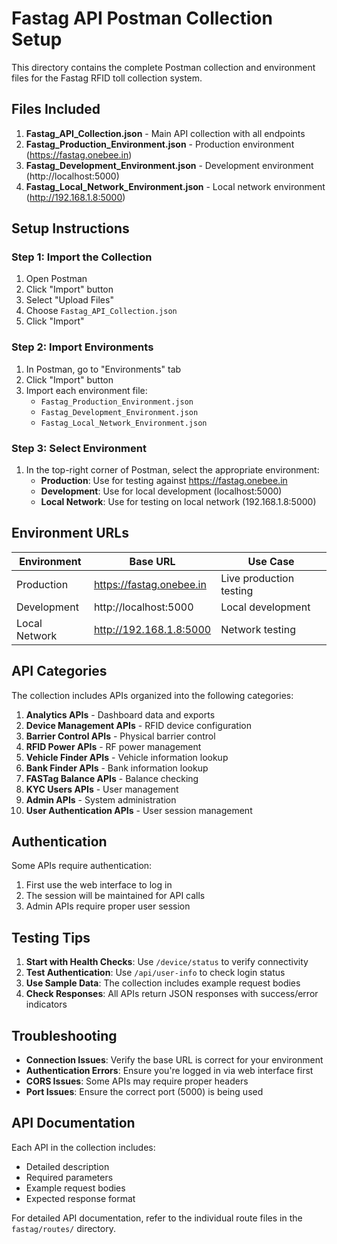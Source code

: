 # Fastag API Postman Collection Setup

This directory contains the complete Postman collection and environment files for the Fastag RFID toll collection system.

## Files Included

1. **Fastag_API_Collection.json** - Main API collection with all endpoints
2. **Fastag_Production_Environment.json** - Production environment (https://fastag.onebee.in)
3. **Fastag_Development_Environment.json** - Development environment (http://localhost:5000)
4. **Fastag_Local_Network_Environment.json** - Local network environment (http://192.168.1.8:5000)

## Setup Instructions

### Step 1: Import the Collection
1. Open Postman
2. Click "Import" button
3. Select "Upload Files"
4. Choose `Fastag_API_Collection.json`
5. Click "Import"

### Step 2: Import Environments
1. In Postman, go to "Environments" tab
2. Click "Import" button
3. Import each environment file:
   - `Fastag_Production_Environment.json`
   - `Fastag_Development_Environment.json`
   - `Fastag_Local_Network_Environment.json`

### Step 3: Select Environment
1. In the top-right corner of Postman, select the appropriate environment:
   - **Production**: Use for testing against https://fastag.onebee.in
   - **Development**: Use for local development (localhost:5000)
   - **Local Network**: Use for testing on local network (192.168.1.8:5000)

## Environment URLs

| Environment | Base URL | Use Case |
|-------------|----------|----------|
| Production | https://fastag.onebee.in | Live production testing |
| Development | http://localhost:5000 | Local development |
| Local Network | http://192.168.1.8:5000 | Network testing |

## API Categories

The collection includes APIs organized into the following categories:

1. **Analytics APIs** - Dashboard data and exports
2. **Device Management APIs** - RFID device configuration
3. **Barrier Control APIs** - Physical barrier control
4. **RFID Power APIs** - RF power management
5. **Vehicle Finder APIs** - Vehicle information lookup
6. **Bank Finder APIs** - Bank information lookup
7. **FASTag Balance APIs** - Balance checking
8. **KYC Users APIs** - User management
9. **Admin APIs** - System administration
10. **User Authentication APIs** - User session management

## Authentication

Some APIs require authentication:
1. First use the web interface to log in
2. The session will be maintained for API calls
3. Admin APIs require proper user session

## Testing Tips

1. **Start with Health Checks**: Use `/device/status` to verify connectivity
2. **Test Authentication**: Use `/api/user-info` to check login status
3. **Use Sample Data**: The collection includes example request bodies
4. **Check Responses**: All APIs return JSON responses with success/error indicators

## Troubleshooting

- **Connection Issues**: Verify the base URL is correct for your environment
- **Authentication Errors**: Ensure you're logged in via web interface first
- **CORS Issues**: Some APIs may require proper headers
- **Port Issues**: Ensure the correct port (5000) is being used

## API Documentation

Each API in the collection includes:
- Detailed description
- Required parameters
- Example request bodies
- Expected response format

For detailed API documentation, refer to the individual route files in the `fastag/routes/` directory. 